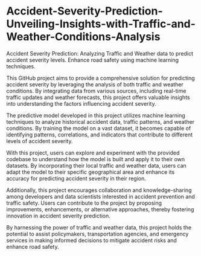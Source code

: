 # Accident-Severity-Prediction-Unveiling-Insights-with-Traffic-and-Weather-Conditions-Analysis
Accident Severity Prediction: Analyzing Traffic and Weather data to predict accident severity levels. Enhance road safety using machine learning techniques.

This GitHub project aims to provide a comprehensive solution for predicting accident severity by leveraging the analysis of both traffic and weather conditions. By integrating data from various sources, including real-time traffic updates and weather forecasts, this project offers valuable insights into understanding the factors influencing accident severity.

The predictive model developed in this project utilizes machine learning techniques to analyze historical accident data, traffic patterns, and weather conditions. By training the model on a vast dataset, it becomes capable of identifying patterns, correlations, and indicators that contribute to different levels of accident severity.

With this project, users can explore and experiment with the provided codebase to understand how the model is built and apply it to their own datasets. By incorporating their local traffic and weather data, users can adapt the model to their specific geographical area and enhance its accuracy for predicting accident severity in their region.

Additionally, this project encourages collaboration and knowledge-sharing among developers and data scientists interested in accident prevention and traffic safety. Users can contribute to the project by proposing improvements, enhancements, or alternative approaches, thereby fostering innovation in accident severity prediction.

By harnessing the power of traffic and weather data, this project holds the potential to assist policymakers, transportation agencies, and emergency services in making informed decisions to mitigate accident risks and enhance road safety.
